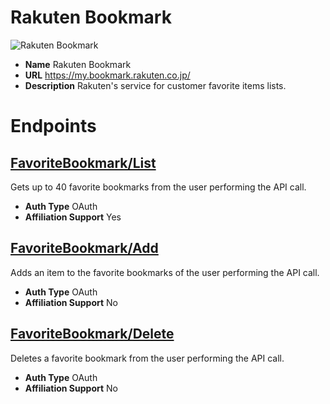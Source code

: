 # Rakuten Bookmark

![Rakuten Bookmark](https://rakuten-api-documentation.antoniotajuelo.com/media/service/logo/rakuten-logo.1515018766.png)
* **Name** Rakuten Bookmark
* **URL** https://my.bookmark.rakuten.co.jp/
* **Description** Rakuten's service for customer favorite items lists.

# Endpoints

## [FavoriteBookmark/List](FavoriteBookmarkList)
Gets up to 40 favorite bookmarks from the user performing the API call.
* **Auth Type** OAuth
* **Affiliation Support** Yes

## [FavoriteBookmark/Add](FavoriteBookmarkAdd)
Adds an item to the favorite bookmarks of the user performing the API call.
* **Auth Type** OAuth
* **Affiliation Support** No

## [FavoriteBookmark/Delete](FavoriteBookmarkDelete)
Deletes a favorite bookmark from the user performing the API call.
* **Auth Type** OAuth
* **Affiliation Support** No
